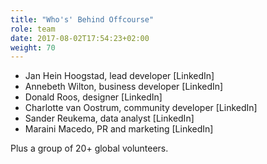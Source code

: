 ```yaml
---
title: "Who's' Behind Offcourse"
role: team
date: 2017-08-02T17:54:23+02:00
weight: 70
---
```

+ Jan Hein Hoogstad, lead developer [LinkedIn]  
+ Annebeth Wilton, business developer [LinkedIn]  
+ Donald Roos, designer [LinkedIn]  
+ Charlotte van Oostrum, community developer [LinkedIn]  
+ Sander Reukema, data analyst [LinkedIn]  
+ Maraini Macedo, PR and marketing [LinkedIn]  

Plus a group of 20+ global volunteers.
